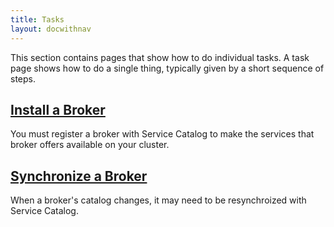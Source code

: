 ```yaml
---
title: Tasks 
layout: docwithnav
---
```


This section contains pages that show how to do individual tasks. A task page
shows how to do a single thing, typically given by a short sequence of steps.

## [Install a Broker](./install_broker.md)

You must register a broker with Service Catalog to make the services that broker
offers available on your cluster.

## [Synchronize a Broker](./sync_broker.md)

When a broker's catalog changes, it may need to be resynchroized with Service Catalog.
